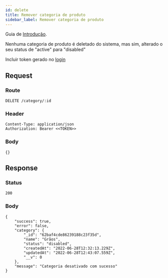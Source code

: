 ```yaml
---
id: delete
title: Remover categoria de produto
sidebar_label: Remover categoria de produto
---
```


Guia de [Introdução](introduction.md).

Nenhuma categoria de produto é deletado do sistema, mas sim, alterado o seu status de "active" para "disabled"

Incluir token gerado no [login](authentication)

## Request

### Route

    DELETE /category/:id

### Header

    Content-Type: application/json
    Authorization: Bearer <<TOKEN>>

### Body

    {}

## Response

### Status

    200

### Body

    {
        "success": true,
        "error": false,
        "category": {
            "_id": "62baf4cde86239188c23f35d",
            "name": "Grãos",
            "status": "disabled",
            "createdAt": "2022-06-28T12:32:13.229Z",
            "updatedAt": "2022-06-28T12:43:07.559Z",
            "__v": 0
        },
        "message": "Categoria desativado com sucesso"
    }
